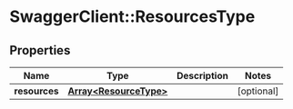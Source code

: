 # SwaggerClient::ResourcesType

## Properties
Name | Type | Description | Notes
------------ | ------------- | ------------- | -------------
**resources** | [**Array&lt;ResourceType&gt;**](ResourceType.md) |  | [optional] 

